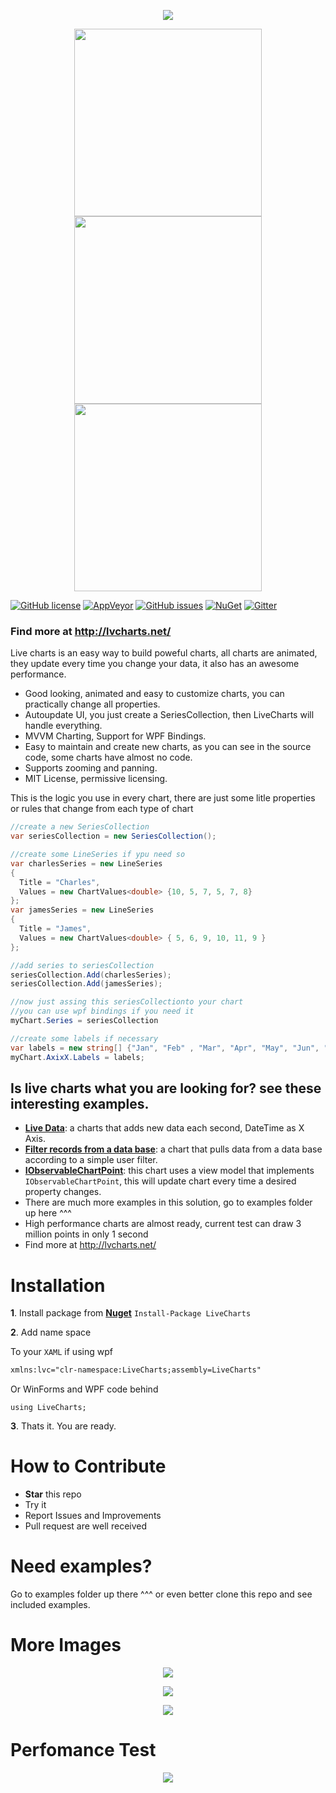 <p align="center">
  <img src="http://lvcharts.net/Content/Images/Logos/LiveChartsLogo.png" />
</p>

<p align="center">
  <img src="http://lvcharts.net/Content/Images/Samples/linemove.gif" width="300" />
  <img src="http://lvcharts.net/Content/Images/Samples/pie.gif" width="300"/>
  <img src="http://lvcharts.net/Content/Images/Samples/barsmove.gif" width="300"/>
</p>

[![GitHub license](https://img.shields.io/github/license/beto-rodriguez/Live-Charts.svg?style=flat-square)](https://github.com/beto-rodriguez/Live-Charts/blob/master/LICENSE.TXT)
[![AppVeyor](https://ci.appveyor.com/api/projects/status/707m8sye0ggbfrcq)](https://ci.appveyor.com/project/beto-rodriguez/live-charts)
[![GitHub issues](https://img.shields.io/github/issues/beto-rodriguez/Live-Charts.svg?style=flat-square)](https://github.com/beto-rodriguez/Live-Charts/issues)
[![NuGet](https://img.shields.io/nuget/dt/LiveCharts.svg?style=flat-square)](https://www.nuget.org/packages/LiveCharts/)
[![Gitter](https://img.shields.io/gitter/room/beto-rodriguez/Live-Charts.svg?style=flat-square)](https://gitter.im/beto-rodriguez/Live-Charts?utm_source=badge&utm_medium=badge&utm_campaign=pr-badge&utm_content=badge)

### Find more at http://lvcharts.net/

Live charts is an easy way to build poweful charts, all charts are animated, they update every time you change your data, it also has an awesome performance. 

 - Good looking, animated and easy to customize charts, you can practically change all properties.
 - Autoupdate UI, you just create a SeriesCollection, then LiveCharts will handle everything.
 - MVVM Charting, Support for WPF Bindings.
 - Easy to maintain and create new charts, as you can see in the source code, some charts have almost no code.
 - Supports zooming and panning.
 - MIT License, permissive licensing.
 
This is the logic you use in every chart, there are just some litle properties or rules that change from each type of chart

```c#
//create a new SeriesCollection
var seriesCollection = new SeriesCollection();

//create some LineSeries if ypu need so
var charlesSeries = new LineSeries
{
  Title = "Charles",
  Values = new ChartValues<double> {10, 5, 7, 5, 7, 8}
};
var jamesSeries = new LineSeries
{
  Title = "James",
  Values = new ChartValues<double> { 5, 6, 9, 10, 11, 9 }
};

//add series to seriesCollection
seriesCollection.Add(charlesSeries);
seriesCollection.Add(jamesSeries);

//now just assing this seriesCollectionto your chart
//you can use wpf bindings if you need it
myChart.Series = seriesCollection

//create some labels if necessary
var labels = new string[] {"Jan", "Feb" , "Mar", "Apr", "May", "Jun", "Jul", "Ago", "Sep", "Oct", "Nov", "Dec"};
myChart.AxixX.Labels = labels;
```

## Is live charts what you are looking for? see these interesting examples.

* **[Live Data](https://github.com/beto-rodriguez/Live-Charts/wiki/91-Live-Data)**: a charts that adds new data each second, DateTime as X Axis.
* **[Filter records from a data base](https://github.com/beto-rodriguez/Live-Charts/wiki/92-Filtered-Data)**: a chart that pulls data from a data base according to a simple user filter.
* **[IObservableChartPoint](https://github.com/beto-rodriguez/Live-Charts/wiki/93-IObservableChartPoint)**: this chart uses a view model that implements `IObservableChartPoint`, this will update chart every time a desired property changes.
* There are much more examples in this solution, go to examples folder up here ^^^
* High performance charts are almost ready, current test can draw 3 million points in only 1 second
* Find more at http://lvcharts.net/

# Installation

**1**. Install package from [**Nuget**](https://www.nuget.org/packages/LiveCharts) `Install-Package LiveCharts`

**2**. Add name space

To your `XAML` if using wpf
```xml
xmlns:lvc="clr-namespace:LiveCharts;assembly=LiveCharts"
```
Or WinForms and WPF code behind
```
using LiveCharts;
```
**3**. Thats it. You are ready.

# How to Contribute

* **Star** this repo
* Try it
* Report Issues and Improvements
* Pull request are well received

# Need examples?

Go to examples folder up there ^^^ or even better clone this repo and see included examples.

# More Images

<p align="center">
<img src="https://dl.dropboxusercontent.com/u/40165535/LiveCharts/Tooltip.gif" />
</p>
<p align="center">
<img src="https://dl.dropboxusercontent.com/u/40165535/LiveCharts/multiseries.png" />
</p>
<p align="center">
<img src="https://dl.dropboxusercontent.com/u/40165535/LiveCharts/UiElements.png" />
</p>

# Perfomance Test

<p align="center">
<img src="https://dl.dropboxusercontent.com/u/40165535/livecharts%20perfomance.png" />
</p>
